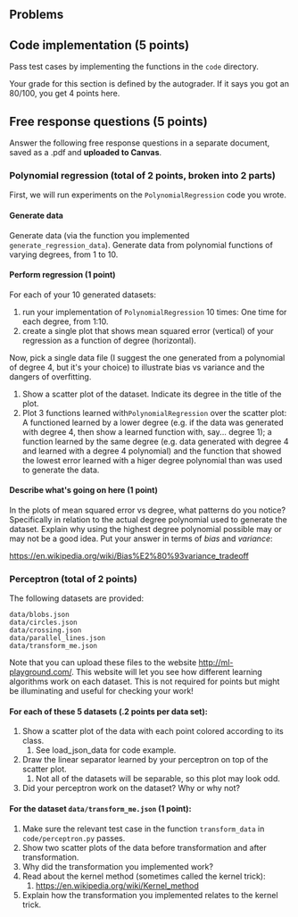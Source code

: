 ## Problems

## Code implementation (5 points)
Pass test cases by implementing the functions in the `code` directory.

Your grade for this section is defined by the autograder. If it says you got an 80/100,
you get 4 points here.

## Free response questions (5 points)

Answer the following free response questions in a separate document, 
saved as a .pdf and **uploaded to Canvas**.

### Polynomial regression (total of 2 points, broken into 2 parts)

First, we will run experiments on the `PolynomialRegression` code you wrote.

#### Generate data 
Generate data (via the function you implemented `generate_regression_data`). Generate data from polynomial functions of varying degrees, from 1 to 10. 

#### Perform regression (1 point) 
For each of your 10 generated datasets:
   1. run your implementation of `PolynomialRegression` 10 times: One time for each degree, from 1:10. 
   2. create a single plot that shows mean squared error (vertical) of your regression as a function of degree (horizontal).
   
Now, pick a single data file (I suggest the one generated from a polynomial of degree 4, but it's your choice) to illustrate bias vs variance and the dangers of overfitting.
   1. Show a scatter plot of the dataset. Indicate its degree in the title of the plot.
   2. Plot 3 functions learned with`PolynomialRegression` over the scatter plot: A functioned learned by a lower degree (e.g. if the data was generated with degree 4, then show a learned function with, say... degree 1); a function learned by the same degree (e.g. data generated with degree 4 and learned with a degree 4 polynomial) and the function that showed the lowest error learned with a higer degree polynomial than was used to generate the data.

#### Describe what's going on here (1 point) 
In the plots of mean squared error vs degree, what patterns do you notice? Specifically
in relation to the actual degree polynomial used to generate the dataset. Explain why
using the highest degree polynomial possible may or may not be a good idea. Put your
answer in terms of *bias* and *variance*:

https://en.wikipedia.org/wiki/Bias%E2%80%93variance_tradeoff

### Perceptron (total of 2 points)

The following datasets are provided:

```
data/blobs.json
data/circles.json
data/crossing.json
data/parallel_lines.json
data/transform_me.json
```

Note that you can upload these files to the website http://ml-playground.com/. This
website will let you see how different learning algorithms work on each dataset. This
is not required for points but might be illuminating and useful for checking your work!

#### For each of these 5 datasets (.2 points per data set):

1. Show a scatter plot of the data with each point colored according to its class.
   1. See load_json_data for code example.
2. Draw the linear separator learned by your perceptron on top of the scatter plot.
   1. Not all of the datasets will be separable, so this plot may look odd.
3. Did your perceptron work on the dataset? Why or why not? 

#### For the dataset `data/transform_me.json` (1 point):
1. Make sure the relevant test case in the function `transform_data` in `code/perceptron.py` passes.
2. Show two scatter plots of the data before transformation and after transformation.
3. Why did the transformation you implemented work?
4. Read about the kernel method (sometimes called the kernel trick):
   1. https://en.wikipedia.org/wiki/Kernel_method
5. Explain how the transformation you implemented relates to the kernel trick.
